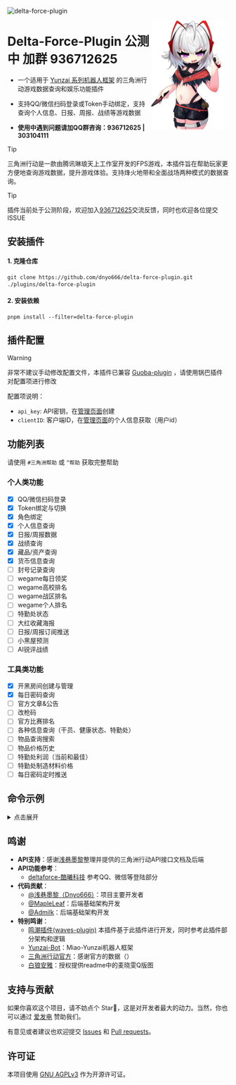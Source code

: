 ![delta-force-plugin](https://socialify.git.ci/dnyo666/delta-force-plugin/image?description=1&font=Raleway&forks=1&issues=1&language=1&name=1&owner=1&pattern=Circuit%20Board&pulls=1&stargazers=1&theme=Auto)

<img decoding="async" align=right src="resources/readme/hz.png" width="35%">

# Delta-Force-Plugin 公测中 加群 936712625

- 一个适用于 [Yunzai 系列机器人框架](https://github.com/yhArcadia/Yunzai-Bot-plugins-index) 的三角洲行动游戏数据查询和娱乐功能插件

- 支持QQ/微信扫码登录或Token手动绑定，支持查询个人信息、日报、周报、战绩等游戏数据

- **使用中遇到问题请加QQ群咨询：936712625 | 303104111**

> [!TIP]
> 三角洲行动是一款由腾讯琳琅天上工作室开发的FPS游戏，本插件旨在帮助玩家更方便地查询游戏数据，提升游戏体验。支持烽火地带和全面战场两种模式的数据查询。

> [!TIP]
>  插件当前处于公测阶段，欢迎加入[936712625](http://qm.qq.com/cgi-bin/qm/qr?_wv=1027&k=Mfzr7wwnHN48dES-CeS6s72eJs1wCqou&authKey=IMLLBEBLxs%2F6t%2Bp9G41GiImLqN2XQ8idVnOcgPrI4a5Rbu6%2F1S3Ft66aqD5B30Yh&noverify=0&group_code=936712625)交流反馈，同时也欢迎各位提交ISSUE

## 安装插件

#### 1. 克隆仓库

```
git clone https://github.com/dnyo666/delta-force-plugin.git ./plugins/delta-force-plugin
```


#### 2. 安装依赖

```
pnpm install --filter=delta-force-plugin
```

## 插件配置

> [!WARNING]
> 非常不建议手动修改配置文件，本插件已兼容 [Guoba-plugin](https://github.com/guoba-yunzai/guoba-plugin) ，请使用锅巴插件对配置项进行修改
> 
> 配置项说明：
> - `api_key`: API密钥，在[管理页面](https://df.cduestc.fun/api-keys)创建
> - `clientID`: 客户端ID，在[管理页面](https://df.cduestc.fun/)的个人信息获取（用户id）

## 功能列表

请使用 `#三角洲帮助` 或 `^帮助` 获取完整帮助

### 个人类功能

- [x] QQ/微信扫码登录
- [x] Token绑定与切换
- [x] 角色绑定
- [x] 个人信息查询
- [x] 日报/周报数据
- [x] 战绩查询
- [x] 藏品/资产查询
- [x] 货币信息查询
- [ ] 封号记录查询
- [ ] wegame每日领奖
- [ ] wegame高校排名
- [ ] wegame战区排名
- [ ] wegame个人排名
- [ ] 特勤处状态
- [ ] 大红收藏海报
- [ ] 日报/周报订阅推送
- [ ] 小黑屋预测
- [ ] AI锐评战绩

### 工具类功能

- [x] 开黑房间创建与管理
- [x] 每日密码查询
- [ ] 官方文章&公告
- [ ] 改枪码
- [ ] 官方比赛排名
- [ ] 各种信息查询（干员、健康状态、特勤处）
- [ ] 物品查询搜索
- [ ] 物品价格历史
- [ ] 特勤处利润（当前和最佳）
- [ ] 特勤处制造材料价格
- [ ] 每日密码定时推送

## 命令示例

<details><summary>点击展开</summary>

| 命令             | 功能                       | 示例                                                     |
| ---------------- | -------------------------- | -------------------------------------------------------- |
| #三角洲登录      | QQ/微信扫码登录            | 提供二维码登录并绑定账号                                 |
| #三角洲角色绑定  | 绑定游戏内角色             | 绑定游戏角色，获取详细游戏数据                           |
| #三角洲信息      | 查询账号基本信息           | 显示昵称、等级、UID、资产等账号详情                      |
| #三角洲日报      | 查询当日游戏数据           | 显示当天烽火地带/全面战场的游戏数据                      |
| #三角洲周报      | 查询本周游戏数据汇总       | 显示本周游戏数据汇总，包含队友协作数据                   |
| #三角洲战绩      | 查询游戏战绩               | 可查询烽火地带/全面战场的历史战绩                        |
| #三角洲藏品      | 查询个人藏品资产           | 显示角色所有非货币类藏品资产                             |
| #三角洲账号      | 账号管理                   | 查看已绑定账号列表、切换账号等                           |
| #三角洲账号切换  | 切换当前激活的账号         | 在多个绑定账号间进行切换                                 |
| ^登录            | 简写形式登录命令           | 与#三角洲登录功能相同                                    |
| ^战绩 烽火 2     | 简写形式战绩查询           | 查询烽火地带模式第2页战绩                                |
| ^周报 全面       | 简写形式周报查询           | 查询全面战场模式的周报                                   |

</details>

## 鸣谢

- **API支持**：感谢[浅巷墨黎](https://github.com/dnyo666)整理并提供的三角洲行动API接口文档及后端
- **API功能参考**：
  - [deltaforce-酷曦科技](https://github.com/coolxitech/deltaforce) 参考QQ、微信等登陆部分
- **代码贡献**：
  - [@浅巷墨黎（Dnyo666）](https://github.com/dnyo666)：项目主要开发者
  - [@MapleLeaf](https://github.com/MapleLeaf2007)：后端基础架构开发
  - [@Admilk](https://github.com/Admilkk)：后端基础架构开发
- **特别鸣谢**：
  - [鸣潮插件(waves-plugin)](https://github.com/erzaozi/waves-plugin) 本插件基于此插件进行开发，同时参考此插件部分架构和逻辑
  - [Yunzai-Bot](https://github.com/yoimiya-kokomi/Miao-Yunzai)：Miao-Yunzai机器人框架
  - [三角洲行动官方](https://df.qq.com)：感谢官方的数据（）
  - [白狼安雅](https://www.pixiv.net/users/22723243)：授权提供readme中的麦晓雯Q版图

## 支持与贡献

如果你喜欢这个项目，请不妨点个 Star🌟，这是对开发者最大的动力。当然，你也可以通过 [爱发电](https://afdian.net/) 赞助我们。

有意见或者建议也欢迎提交 [Issues](https://github.com/dnyo666/delta-force-plugin/issues) 和 [Pull requests](https://github.com/dnyo666/delta-force-plugin/pulls)。

## 许可证

本项目使用 [GNU AGPLv3](https://choosealicense.com/licenses/agpl-3.0/) 作为开源许可证。

